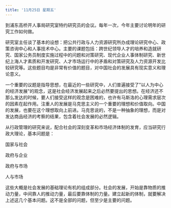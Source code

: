 ```yaml
---
title: '11月25日 星期五'
---
```


到浦东高桥开人事局研究室特约研究员的会议。每年一次，今年主要讨论明年的研究工作如何做。

研究室主任谈了基本的设想：把公共行政与人力资源研究所办成理论研究中心、政策咨询中心和人事技术中心。主要的课题包括：跨世纪领导人才的培养和造就研究、国家公务员制度实施过程中的问题和对策研究、现代企业人事体制研究、新世纪上海人才素质和开发研究、人才市场运行中的矛盾和对策研究及人力资源开发比较研究等。这些题目均是非常有价值的题目，对中国社会的发展具有现实意义和理论意义。

一个重要的议题是指导思想，在最近的一些研究中，人们普遍接受了"以人为中心的经济发展"的观念，这是社会经济发展起来之后必然要提出的思想。在经济还不那么发达的时候，要人们接受这样的观念是困难的，也许有马斯洛的心理需求层次的因素在起作用。注重人的发展是马克思主义的一个重要的理想和价值取向。中国的发展，也要在这个理想取向上前进。马克思说的，不是一种抽象的理想，而是对发达商品经济的考察的结果，包含着社会发展的必然逻辑。

从行政管理的研究来说，配合社会的深刻变革和市场经济体制的发育，应当研究行政大理论，基本问题是：

国家与社会

政府与企业

政府与市场

人与市场

这些大概是社会发展的基础理论有机的组成部分。社会的发展，开始是靠物质的推动力量，中间靠人的推动力量，最后要靠体制的力量。建立起新的体制，就要解决上述这几个基本问题。这不是全部的问题，但至少是主要的问题。

